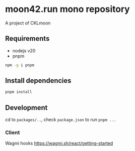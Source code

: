 # moon42.run mono repository

A project of CKLmoon

## Requirements

- nodejs v20
- pnpm

```bash
npm -g i pnpm
```

## Install dependencies

```bash
pnpm install
```

## Development

cd to `packages/..`, check `package.json` to run `pnpm ...`


### Client

Wagmi hooks https://wagmi.sh/react/getting-started
